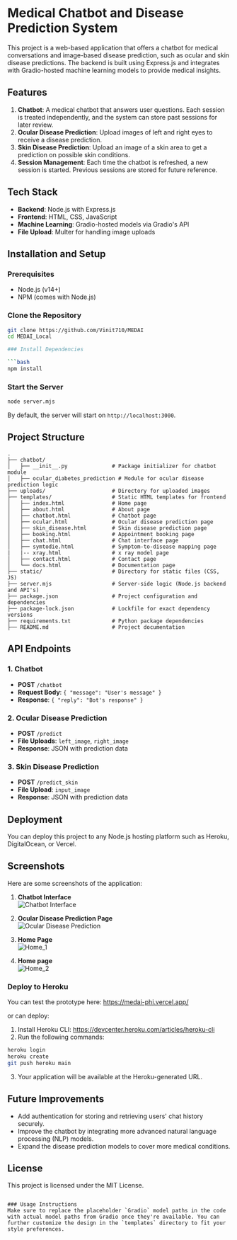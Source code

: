 

# Medical Chatbot and Disease Prediction System

This project is a web-based application that offers a chatbot for medical conversations and image-based disease prediction, such as ocular and skin disease predictions. The backend is built using Express.js and integrates with Gradio-hosted machine learning models to provide medical insights.

## Features

1. **Chatbot**: A medical chatbot that answers user questions. Each session is treated independently, and the system can store past sessions for later review.
2. **Ocular Disease Prediction**: Upload images of left and right eyes to receive a disease prediction.
3. **Skin Disease Prediction**: Upload an image of a skin area to get a prediction on possible skin conditions.
4. **Session Management**: Each time the chatbot is refreshed, a new session is started. Previous sessions are stored for future reference.

## Tech Stack

- **Backend**: Node.js with Express.js
- **Frontend**: HTML, CSS, JavaScript
- **Machine Learning**: Gradio-hosted models via Gradio's API
- **File Upload**: Multer for handling image uploads

## Installation and Setup

### Prerequisites

- Node.js (v14+)
- NPM (comes with Node.js)

### Clone the Repository

```bash
git clone https://github.com/Vinit710/MEDAI
cd MEDAI_Local

### Install Dependencies

```bash
npm install
```

### Start the Server

```bash
node server.mjs
```

By default, the server will start on `http://localhost:3000`.

## Project Structure
```
.
├── chatbot/
│   ├── __init__.py              # Package initializer for chatbot module
│   ├── ocular_diabetes_prediction # Module for ocular disease prediction logic         
├── uploads/                     # Directory for uploaded images
├── templates/                   # Static HTML templates for frontend
│   ├── index.html               # Home page
│   ├── about.html               # About page
│   ├── chatbot.html             # Chatbot page
│   ├── ocular.html              # Ocular disease prediction page
│   ├── skin_disease.html        # Skin disease prediction page
│   ├── booking.html             # Appointment booking page
│   ├── chat.html                # Chat interface page
│   ├── symtodie.html            # Symptom-to-disease mapping page
|   |-- xray.html                # x ray model page
│   ├── contact.html             # Contact page
│   └── docs.html                # Documentation page
├── static/                      # Directory for static files (CSS, JS)
├── server.mjs                   # Server-side logic (Node.js backend and API's)
├── package.json                 # Project configuration and dependencies
├── package-lock.json            # Lockfile for exact dependency versions
├── requirements.txt             # Python package dependencies
├── README.md                    # Project documentation
```
## API Endpoints

### 1. Chatbot
- **POST** `/chatbot`
- **Request Body**: `{ "message": "User's message" }`
- **Response**: `{ "reply": "Bot's response" }`

### 2. Ocular Disease Prediction
- **POST** `/predict`
- **File Uploads**: `left_image`, `right_image`
- **Response**: JSON with prediction data

### 3. Skin Disease Prediction
- **POST** `/predict_skin`
- **File Upload**: `input_image`
- **Response**: JSON with prediction data

## Deployment

You can deploy this project to any Node.js hosting platform such as Heroku, DigitalOcean, or Vercel.

## Screenshots

Here are some screenshots of the application:

1. **Chatbot Interface**  
   ![Chatbot Interface](https://drive.google.com/uc?id=1OCZkNqKwDkdNl-CaBOO_7sZ_8cMr69ks)

2. **Ocular Disease Prediction Page**  
   ![Ocular Disease Prediction](https://drive.google.com/uc?id=1GROBxU-LvlVnXsbJknvTqneQoK2TY2V_)

3. **Home Page**  
   ![Home_1](https://drive.google.com/uc?id=1Umm7fA0jQlYrgCfwFps9ggW5-NwdmdsQ)

4. **Home page**  
   ![Home_2](https://drive.google.com/uc?id=1c-fN0kizbbkMWOUgtGDQ76nt36UPVgVP)



### Deploy to Heroku
You can test the prototype here:
https://medai-phi.vercel.app/

or can deploy:

1. Install Heroku CLI: https://devcenter.heroku.com/articles/heroku-cli
2. Run the following commands:

```bash
heroku login
heroku create
git push heroku main
```

3. Your application will be available at the Heroku-generated URL.

## Future Improvements

- Add authentication for storing and retrieving users' chat history securely.
- Improve the chatbot by integrating more advanced natural language processing (NLP) models.
- Expand the disease prediction models to cover more medical conditions.

## License

This project is licensed under the MIT License.
```

### Usage Instructions
Make sure to replace the placeholder `Gradio` model paths in the code with actual model paths from Gradio once they're available. You can further customize the design in the `templates` directory to fit your style preferences.
